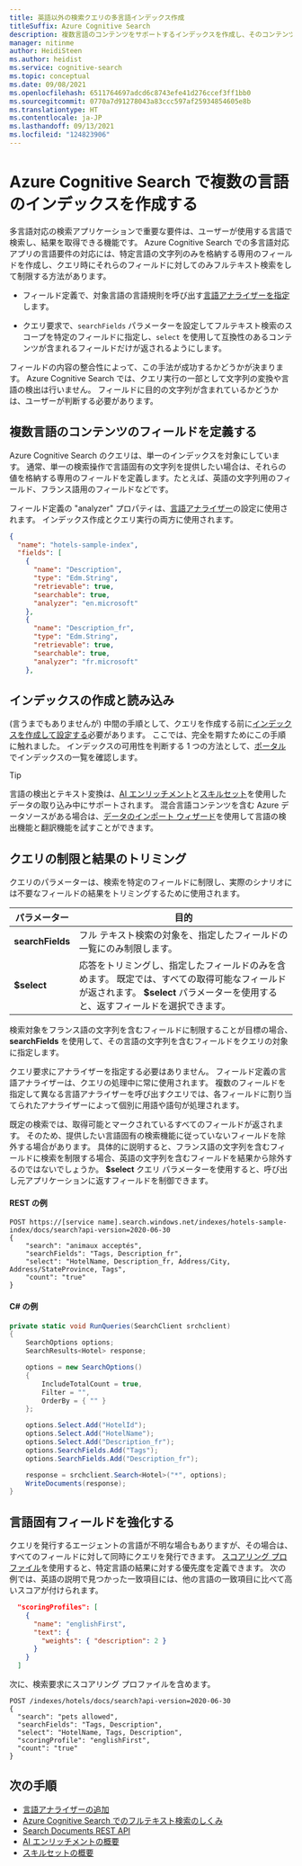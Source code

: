 ```yaml
---
title: 英語以外の検索クエリの多言語インデックス作成
titleSuffix: Azure Cognitive Search
description: 複数言語のコンテンツをサポートするインデックスを作成し、そのコンテンツに対するクエリを作成します。
manager: nitinme
author: HeidiSteen
ms.author: heidist
ms.service: cognitive-search
ms.topic: conceptual
ms.date: 09/08/2021
ms.openlocfilehash: 6511764697adcd6c8743efe41d276ccef3ff1bb0
ms.sourcegitcommit: 0770a7d91278043a83ccc597af25934854605e8b
ms.translationtype: HT
ms.contentlocale: ja-JP
ms.lasthandoff: 09/13/2021
ms.locfileid: "124823906"
---
```

# <a name="create-an-index-for-multiple-languages-in-azure-cognitive-search"></a>Azure Cognitive Search で複数の言語のインデックスを作成する

多言語対応の検索アプリケーションで重要な要件は、ユーザーが使用する言語で検索し、結果を取得できる機能です。 Azure Cognitive Search での多言語対応アプリの言語要件の対応には、特定言語の文字列のみを格納する専用のフィールドを作成し、クエリ時にそれらのフィールドに対してのみフルテキスト検索をして制限する方法があります。

+ フィールド定義で、対象言語の言語規則を呼び出す[言語アナライザーを指定](index-add-language-analyzers.md)します。 

+ クエリ要求で、`searchFields` パラメーターを設定してフルテキスト検索のスコープを特定のフィールドに指定し、`select` を使用して互換性のあるコンテンツが含まれるフィールドだけが返されるようにします。

フィールドの内容の整合性によって、この手法が成功するかどうかが決まります。 Azure Cognitive Search では、クエリ実行の一部として文字列の変換や言語の検出は行いません。 フィールドに目的の文字列が含まれているかどうかは、ユーザーが判断する必要があります。

## <a name="define-fields-for-content-in-different-languages"></a>複数言語のコンテンツのフィールドを定義する

Azure Cognitive Search のクエリは、単一のインデックスを対象にしています。 通常、単一の検索操作で言語固有の文字列を提供したい場合は、それらの値を格納する専用のフィールドを定義します。たとえば、英語の文字列用のフィールド、フランス語用のフィールドなどです。

フィールド定義の "analyzer" プロパティは、[言語アナライザー](index-add-language-analyzers.md)の設定に使用されます。 インデックス作成とクエリ実行の両方に使用されます。

```JSON
{
  "name": "hotels-sample-index",
  "fields": [
    {
      "name": "Description",
      "type": "Edm.String",
      "retrievable": true,
      "searchable": true,
      "analyzer": "en.microsoft"
    },
    {
      "name": "Description_fr",
      "type": "Edm.String",
      "retrievable": true,
      "searchable": true,
      "analyzer": "fr.microsoft"
    },
```

## <a name="build-and-load-an-index"></a>インデックスの作成と読み込み

(言うまでもありませんが) 中間の手順として、クエリを作成する前に[インデックスを作成して設定する](search-get-started-dotnet.md)必要があります。 ここでは、完全を期すためにこの手順に触れました。 インデックスの可用性を判断する 1 つの方法として、[ポータル](https://portal.azure.com)でインデックスの一覧を確認します。

> [!TIP]
> 言語の検出とテキスト変換は、[AI エンリッチメント](cognitive-search-concept-intro.md)と[スキルセット](cognitive-search-working-with-skillsets.md)を使用したデータの取り込み中にサポートされます。 混合言語コンテンツを含む Azure データソースがある場合は、[データのインポート ウィザード](cognitive-search-quickstart-blob.md)を使用して言語の検出機能と翻訳機能を試すことができます。

## <a name="constrain-the-query-and-trim-results"></a>クエリの制限と結果のトリミング

クエリのパラメーターは、検索を特定のフィールドに制限し、実際のシナリオには不要なフィールドの結果をトリミングするために使用されます。 

| パラメーター | 目的 |
|-----------|--------------|
| **searchFields** | フル テキスト検索の対象を、指定したフィールドの一覧にのみ制限します。 |
| **$select** | 応答をトリミングし、指定したフィールドのみを含めます。 既定では、すべての取得可能なフィールドが返されます。 **$select** パラメーターを使用すると、返すフィールドを選択できます。 |

検索対象をフランス語の文字列を含むフィールドに制限することが目標の場合、**searchFields** を使用して、その言語の文字列を含むフィールドをクエリの対象に指定します。

クエリ要求にアナライザーを指定する必要はありません。 フィールド定義の言語アナライザーは、クエリの処理中に常に使用されます。 複数のフィールドを指定して異なる言語アナライザーを呼び出すクエリでは、各フィールドに割り当てられたアナライザーによって個別に用語や語句が処理されます。

既定の検索では、取得可能とマークされているすべてのフィールドが返されます。 そのため、提供したい言語固有の検索機能に従っていないフィールドを除外する場合があります。 具体的に説明すると、フランス語の文字列を含むフィールドに検索を制限する場合、英語の文字列を含むフィールドを結果から除外するのではないでしょうか。 **$select** クエリ パラメーターを使用すると、呼び出し元アプリケーションに返すフィールドを制御できます。

#### <a name="example-in-rest"></a>REST の例

```http
POST https://[service name].search.windows.net/indexes/hotels-sample-index/docs/search?api-version=2020-06-30
{
    "search": "animaux acceptés",
    "searchFields": "Tags, Description_fr",
    "select": "HotelName, Description_fr, Address/City, Address/StateProvince, Tags",
    "count": "true"
}
```

#### <a name="example-in-c"></a>C# の例

```csharp
private static void RunQueries(SearchClient srchclient)
{
    SearchOptions options;
    SearchResults<Hotel> response;

    options = new SearchOptions()
    {
        IncludeTotalCount = true,
        Filter = "",
        OrderBy = { "" }
    };

    options.Select.Add("HotelId");
    options.Select.Add("HotelName");
    options.Select.Add("Description_fr");
    options.SearchFields.Add("Tags");
    options.SearchFields.Add("Description_fr");

    response = srchclient.Search<Hotel>("*", options);
    WriteDocuments(response);
}
```

## <a name="boost-language-specific-fields"></a>言語固有フィールドを強化する

クエリを発行するエージェントの言語が不明な場合もありますが、その場合は、すべてのフィールドに対して同時にクエリを発行できます。 [スコアリング プロファイル](index-add-scoring-profiles.md)を使用すると、特定言語の結果に対する優先度を定義できます。 次の例では、英語の説明で見つかった一致項目には、他の言語の一致項目に比べて高いスコアが付けられます。

```JSON
  "scoringProfiles": [
    {
      "name": "englishFirst",
      "text": {
        "weights": { "description": 2 }
      }
    }
  ]
```

次に、検索要求にスコアリング プロファイルを含めます。

```http
POST /indexes/hotels/docs/search?api-version=2020-06-30
{
  "search": "pets allowed",
  "searchFields": "Tags, Description",
  "select": "HotelName, Tags, Description",
  "scoringProfile": "englishFirst",
  "count": "true"
}
```

## <a name="next-steps"></a>次の手順

+ [言語アナライザーの追加](index-add-language-analyzers.md)
+ [Azure Cognitive Search でのフルテキスト検索のしくみ](search-lucene-query-architecture.md)
+ [Search Documents REST API](/rest/api/searchservice/search-documents)
+ [AI エンリッチメントの概要](cognitive-search-concept-intro.md)
+ [スキルセットの概要](cognitive-search-working-with-skillsets.md)